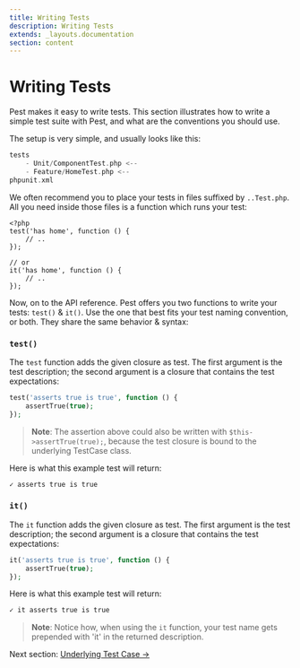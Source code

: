 ```yaml
---
title: Writing Tests
description: Writing Tests
extends: _layouts.documentation
section: content
---
```


# Writing Tests

Pest makes it easy to write tests. This section illustrates how to write
a simple test suite with Pest, and what are the conventions you should use.

The setup is very simple, and usually looks like this:

```php
tests
    - Unit/ComponentTest.php <--
    - Feature/HomeTest.php <--
phpunit.xml
```

We often recommend you to place your tests in files suffixed 
by `..Test.php`. All you need inside those files is a
function which runs your test:

```
<?php
test('has home', function () {
    // ..
});

// or
it('has home', function () {
    // ..
});
```

Now, on to the API reference. Pest offers you two functions to write your tests: `test()` & `it()`.
Use the one that best fits your test naming convention, or both. They share the same behavior & syntax:

### `test()`

The `test` function adds the given closure as test. The first argument is the test
description; the second argument is a closure that contains the test expectations:

```php
test('asserts true is true', function () {
    assertTrue(true);
});
```

> **Note**: The assertion above could also be written with `$this->assertTrue(true);`, because the test
closure is bound to the underlying TestCase class.

Here is what this example test will return:
```bash
✓ asserts true is true
```

### `it()`

The `it` function adds the given closure as test. The first argument is the test
description; the second argument is a closure that contains the test expectations:

```php
it('asserts true is true', function () {
    assertTrue(true);
});
```

Here is what this example test will return:
```bash
✓ it asserts true is true
```

> **Note**: Notice how, when using the `it` function, your test name gets prepended with 'it' in the 
returned description.

Next section: [Underlying Test Case →](/docs/underlying-test-case)
